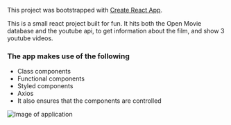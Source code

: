 This project was bootstrapped with [Create React App](https://github.com/facebook/create-react-app).

This is a small react project built for fun. It hits both the Open Movie database and the youtube api, to get information about the film, and show 3 youtube videos.

### The app makes use of the following
- Class components
- Functional components
- Styled components
- Axios
- It also ensures that the components are controlled


![Image of application](https://imgur.com/a/uQ148Yj)